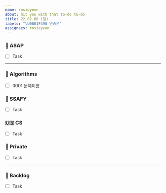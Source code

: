 ```yaml
---
name: rosieyeon
about: hit you with that to-do to-do
title: 22.02.00 (일)
labels: "\U0001F490 연승은"
assignees: rosieyeon
---
```


### 👻 ASAP

- [ ] Task
      <br>

---

### 🍉 Algorithms

- [ ] 0001 문제이름
      <br>

### 🍂 SSAFY

- [ ] Task
      <br>

### 🇺🇸 CS

- [ ] Task
      <br>

### 💍 Private

- [ ] Task
      <br>

---

### 📌 Backlog

- [ ] Task
